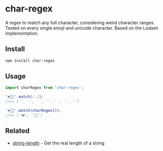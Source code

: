 # char-regex

A regex to match any full character, considering weird character ranges. Tested on every single emoji and unicode character. Based on the Lodash implementation.

## Install

```sh
npm install char-regex
```

## Usage

```js
import charRegex from 'char-regex';

'❤️👊🏽'.match(/./);
//=> ['', '', '', '', '', '', '']

'❤️👊🏽'.match(charRegex());
//=> ['❤️', '👊🏽']
```

## Related

- [string-length](https://github.com/sindresorhus/string-length) - Get the real length of a string
